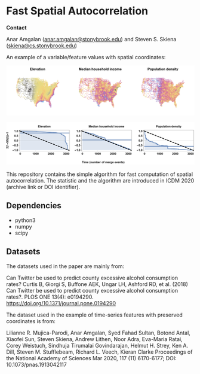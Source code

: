 # Fast Spatial Autocorrelation

**Contact**

Anar Amgalan (anar.amgalan@stonybrook.edu) and Steven S. Skiena (skiena@cs.stonybrook.edu)

An example of a variable/feature values with spatial coordinates:

![County variables](plot-pub-75_spatial_county_coordinates_3D_Mollweide_3-variables.png)

![The trace of within-cluster squared deviations](plot-pub-75-15_spatial_skiena_trace_3-panel_lin-trans.png)

This repository contains the simple algorithm for fast computation of spatial autocorrelation. 
The statistic and the algorithm are introduced in ICDM 2020 (archive link or DOI identifier). 


## Dependencies


* python3 
* numpy 
* scipy 


## Datasets


The datasets used in the paper are mainly from:

Can Twitter be used to predict county excessive alcohol consumption rates?
Curtis B, Giorgi S, Buffone AEK, Ungar LH, Ashford RD, et al. (2018) Can Twitter be used to predict county excessive alcohol consumption rates?. PLOS ONE 13(4): e0194290. https://doi.org/10.1371/journal.pone.0194290

The dataset used in the example of time-series features with preserved coordinates is from:

Lilianne R. Mujica-Parodi, Anar Amgalan, Syed Fahad Sultan, Botond Antal, Xiaofei Sun, Steven Skiena, Andrew Lithen, Noor Adra, Eva-Maria Ratai, Corey Weistuch, Sindhuja Tirumalai Govindarajan, Helmut H. Strey, Ken A. Dill, Steven M. Stufflebeam, Richard L. Veech, Kieran Clarke
Proceedings of the National Academy of Sciences Mar 2020, 117 (11) 6170-6177; DOI: 10.1073/pnas.1913042117 
